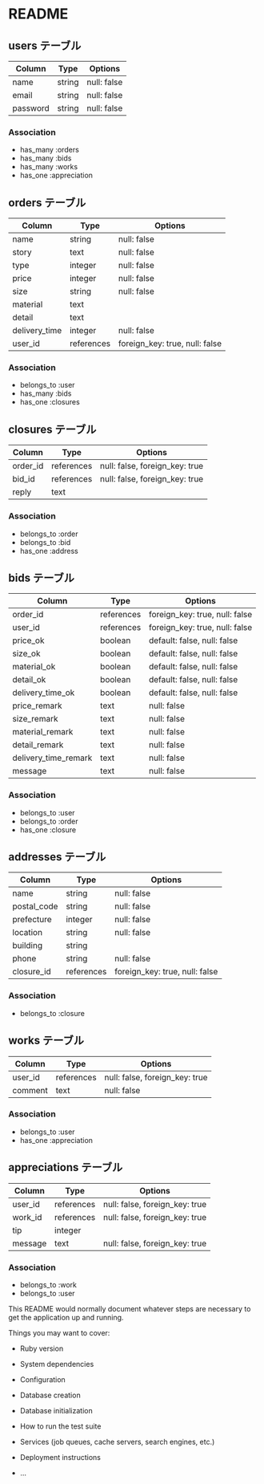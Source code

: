 # README

## users テーブル

| Column   | Type   | Options     |
| -------- | ------ | ----------- |
| name     | string | null: false |
| email    | string | null: false |
| password | string | null: false |

### Association

- has_many :orders
- has_many :bids
- has_many :works
- has_one :appreciation

## orders テーブル

| Column        | Type       | Options                        |
| ------------- | ---------- | ------------------------------ |
| name          | string     | null: false                    |
| story         | text       | null: false                    |
| type          | integer    | null: false                    |
| price         | integer    | null: false                    |
| size          | string     | null: false                    |
| material      | text       |                                |
| detail        | text       |                                |
| delivery_time | integer    | null: false                    |
| user_id       | references | foreign_key: true, null: false |

### Association

- belongs_to :user
- has_many :bids
- has_one :closures

## closures テーブル

| Column   | Type       | Options                        |
| -------- | ---------- | ------------------------------ |
| order_id | references | null: false, foreign_key: true |
| bid_id   | references | null: false, foreign_key: true |
| reply    | text       |                                |

### Association

- belongs_to :order
- belongs_to :bid
- has_one :address

## bids テーブル

| Column               | Type       | Options                        |
| -------------------- | ---------- | ------------------------------ |
| order_id             | references | foreign_key: true, null: false |
| user_id              | references | foreign_key: true, null: false |
| price_ok             | boolean    | default: false, null: false    |
| size_ok              | boolean    | default: false, null: false    |
| material_ok          | boolean    | default: false, null: false    |
| detail_ok            | boolean    | default: false, null: false    |
| delivery_time_ok     | boolean    | default: false, null: false    |
| price_remark         | text       | null: false                    |
| size_remark          | text       | null: false                    |
| material_remark      | text       | null: false                    |
| detail_remark        | text       | null: false                    |
| delivery_time_remark | text       | null: false                    |
| message              | text       | null: false                    |

### Association

- belongs_to :user
- belongs_to :order
- has_one :closure

## addresses テーブル

| Column      | Type       | Options                        |
| ----------- | ---------- | ------------------------------ |
| name        | string     | null: false                    |
| postal_code | string     | null: false                    |
| prefecture  | integer    | null: false                    |
| location    | string     | null: false                    |
| building    | string     |                                |
| phone       | string     | null: false                    |
| closure_id  | references | foreign_key: true, null: false |

### Association

- belongs_to :closure

## works テーブル

| Column  | Type       | Options                        |
| ------- | ---------- | ------------------------------ |
| user_id | references | null: false, foreign_key: true |
| comment | text       | null: false                    |

### Association

- belongs_to :user
- has_one :appreciation

## appreciations テーブル

| Column   | Type       | Options                        |
| -------- | ---------- | ------------------------------ |
| user_id  | references | null: false, foreign_key: true |
| work_id  | references | null: false, foreign_key: true |
| tip      | integer    |                                |
| message  | text       | null: false, foreign_key: true |

### Association

- belongs_to :work
- belongs_to :user

This README would normally document whatever steps are necessary to get the
application up and running.

Things you may want to cover:

* Ruby version

* System dependencies

* Configuration

* Database creation

* Database initialization

* How to run the test suite

* Services (job queues, cache servers, search engines, etc.)

* Deployment instructions

* ...
